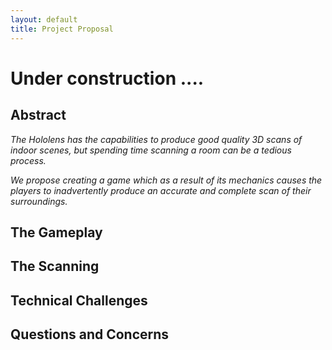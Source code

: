 ```yaml
---
layout: default
title: Project Proposal
---
```


# Under construction ....

## Abstract

_The Hololens has the capabilities to produce good quality 3D scans of indoor scenes, but spending time scanning a room can be a tedious process._

_We propose creating a game which as a result of its mechanics causes the players to inadvertently produce an accurate and complete scan of their surroundings._

## The Gameplay

## The Scanning

## Technical Challenges

## Questions and Concerns
